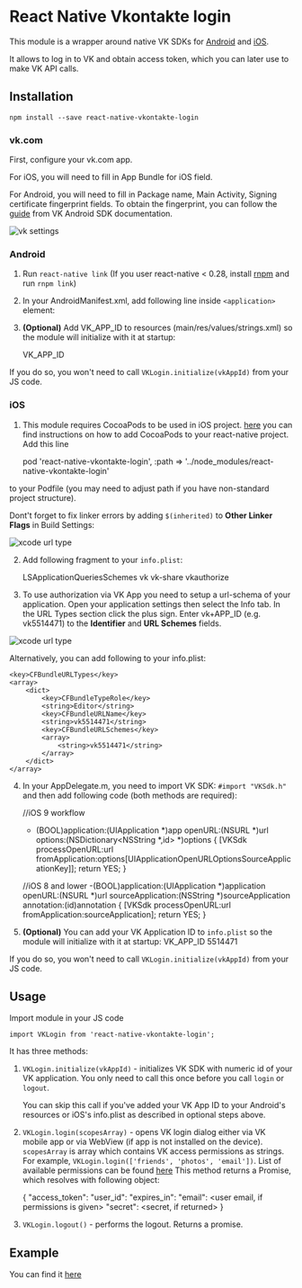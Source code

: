 # React Native Vkontakte login

This module is a wrapper around native VK SDKs for [Android](https://new.vk.com/dev/android_sdk) and [iOS](https://new.vk.com/dev/ios_sdk).

It allows to log in to VK and obtain access token, which you can later use to make VK API calls.

## Installation

`npm install --save react-native-vkontakte-login`

### vk.com

First, configure your vk.com app.

For iOS, you will need to fill in App Bundle for iOS field.

For Android, you will need to fill in Package name, Main Activity, Signing certificate fingerprint fields. To obtain the fingerprint, you can follow the [guide](https://new.vk.com/dev/android_sdk) from VK Android SDK documentation.

<img src="https://raw.githubusercontent.com/doomsower/react-native-vkontakte-login/master/images/vk_app_settings.png" alt="vk settings" />


### Android

1) Run `react-native link` (If you user react-native < 0.28, install [rnpm](https://github.com/rnpm/rnpm) and run `rnpm link`)

2) In your AndroidManifest.xml, add following line inside `<application>` element:

    <activity android:name="com.vk.sdk.VKServiceActivity" android:label="ServiceActivity" android:theme="@style/VK.Transparent" />

3) **(Optional)** Add VK_APP_ID to resources (main/res/values/strings.xml) so the module will initialize with it at startup:
    
    <integer name="com_vk_sdk_AppId">VK_APP_ID</integer>
    

If you do so, you won't need to call `VKLogin.initialize(vkAppId)` from your JS code.

### iOS

1) This module requires CocoaPods to be used in iOS project. [here](https://facebook.github.io/react-native/docs/embedded-app-ios.html) you can find instructions on how to add CocoaPods to your react-native project.
Add this line

    pod 'react-native-vkontakte-login', :path => '../node_modules/react-native-vkontakte-login'

to your Podfile (you may need to adjust path if you have non-standard project structure).

Dont't forget to fix linker errors by adding `$(inherited)` to **Other Linker Flags** in Build Settings:

<img src="https://raw.githubusercontent.com/doomsower/react-native-vkontakte-login/master/images/other_linker_flags.png" alt="xcode url type" />

2) Add following fragment to your `info.plist`:

    <key>LSApplicationQueriesSchemes</key>
    <array>
        <string>vk</string>
        <string>vk-share</string>
        <string>vkauthorize</string>
    </array>

3) To use authorization via VK App you need to setup a url-schema of your application.
Open your application settings then select the Info tab. In the URL Types section click the plus sign.
Enter vk+APP_ID (e.g. vk5514471) to the **Identifier** and **URL Schemes** fields.

<img src="https://raw.githubusercontent.com/doomsower/react-native-vkontakte-login/master/images/url_types.png" alt="xcode url type" />

Alternatively, you can add following to your info.plist:

    <key>CFBundleURLTypes</key>
    <array>
        <dict>
            <key>CFBundleTypeRole</key>
            <string>Editor</string>
            <key>CFBundleURLName</key>
            <string>vk5514471</string>
            <key>CFBundleURLSchemes</key>
            <array>
                <string>vk5514471</string>
            </array>
        </dict>
    </array>

4) In your AppDelegate.m, you need to import VK SDK: `#import "VKSdk.h"` and then add following code (both methods are required):

    //iOS 9 workflow
   - (BOOL)application:(UIApplication *)app openURL:(NSURL *)url options:(NSDictionary<NSString *,id> *)options {
       [VKSdk processOpenURL:url fromApplication:options[UIApplicationOpenURLOptionsSourceApplicationKey]];
       return YES;
   }

   //iOS 8 and lower
   -(BOOL)application:(UIApplication *)application openURL:(NSURL *)url sourceApplication:(NSString *)sourceApplication annotation:(id)annotation
   {
       [VKSdk processOpenURL:url fromApplication:sourceApplication];
       return YES;
   }


5) **(Optional)** You can add your VK Application ID to `info.plist` so the module will initialize with it at startup:
    <key>VK_APP_ID</key>
    <integer>5514471</integer>

If you do so, you won't need to call `VKLogin.initialize(vkAppId)` from your JS code.

## Usage

Import module in your JS code

    import VKLogin from 'react-native-vkontakte-login';

It has three methods:

1) `VKLogin.initialize(vkAppId)` - initializes VK SDK with numeric id of your VK application. You only need to call this once before you call `login` or `logout`.

    You can skip this call if you've added your VK App ID to your Android's resources or iOS's info.plist as described in optional steps above.
2) `VKLogin.login(scopesArray)` - opens VK login dialog either via VK mobile app or via WebView (if app is not installed on the device).
`scopesArray` is array which contains VK access permissions as strings. For example, `VKLogin.login(['friends', 'photos', 'email'])`.
List of available permissions can be found [here](https://new.vk.com/dev/permissions)
This method returns a Promise, which resolves with following object:

    {
        "access_token": <access token which you can use in your VK API calls>
        "user_id": <VK User ID>
        "expires_in": <acess token expires in>
        "email": <user email, if permissions is given>
        "secret": <secret, if returned>
    }

3) `VKLogin.logout()` - performs the logout. Returns a promise.

## Example

You can find it [here](https://github.com/doomsower/react-native-vkontakte-login/tree/master/example)
